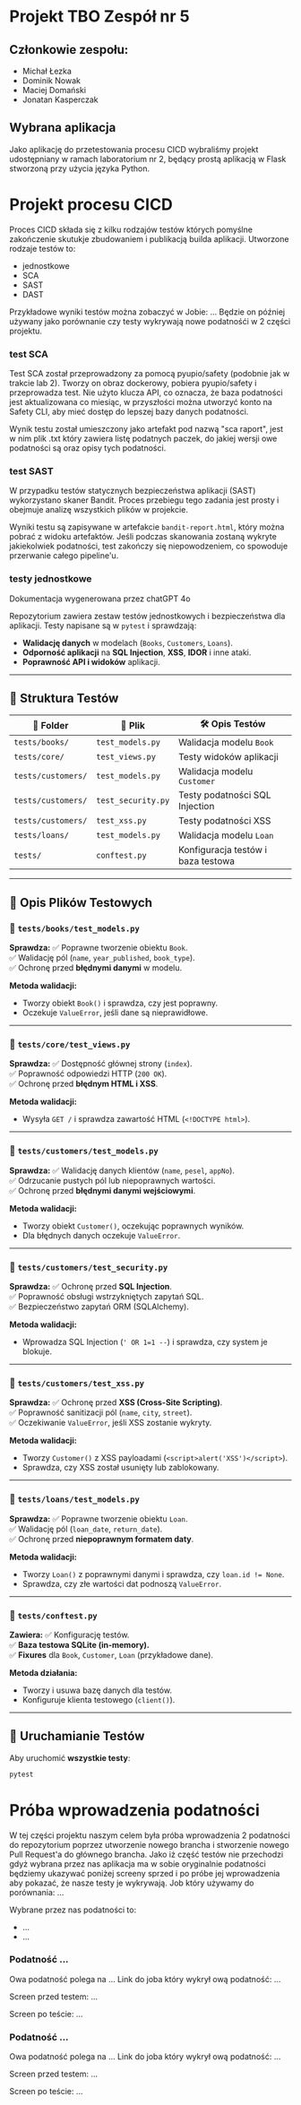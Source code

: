 # Projekt TBO Zespół nr 5

## Członkowie zespołu:
- Michał Łezka
- Dominik Nowak
- Maciej Domański
- Jonatan Kasperczak

## Wybrana aplikacja
Jako aplikację do przetestowania procesu CICD wybraliśmy projekt udostępniany w ramach laboratorium nr 2, będący prostą aplikacją w Flask stworzoną przy użycia języka Python.

# Projekt procesu CICD

Proces CICD składa się z kilku rodzajów testów których pomyślne zakończenie skutukje zbudowaniem i publikacją builda aplikacji.
Utworzone rodzaje testów to:
- jednostkowe
- SCA
- SAST
- DAST

Przykładowe wyniki testów można zobaczyć w Jobie: ...
Będzie on później używany jako porównanie czy testy wykrywają nowe podatnośći w 2 części projektu.


### test SCA

Test SCA został przeprowadzony za pomocą pyupio/safety (podobnie jak w trakcie lab 2).
Tworzy on obraz dockerowy, pobiera pyupio/safety i przeprowadza test.
Nie użyto klucza API, co oznacza, że baza podatności jest aktualizowana co miesiąc, w przyszłości można utworzyć konto na Safety CLI, aby mieć dostęp do lepszej bazy danych podatności.

Wynik testu został umieszczony jako artefakt pod nazwą "sca raport", jest w nim plik .txt który zawiera listę podatnych paczek, do jakiej wersji owe podatności są oraz opisy tych podatności.


### test SAST 

W przypadku testów statycznych bezpieczeństwa aplikacji (SAST) wykorzystano skaner Bandit. Proces przebiegu tego zadania jest prosty i obejmuje analizę wszystkich plików w projekcie. 

Wyniki testu są zapisywane w artefakcie `bandit-report.html`, który można pobrać z widoku artefaktów. Jeśli podczas skanowania zostaną wykryte jakiekolwiek podatności, test zakończy się niepowodzeniem, co spowoduje przerwanie całego pipeline'u.



### testy jednostkowe

Dokumentacja wygenerowana przez chatGPT 4o

Repozytorium zawiera zestaw testów jednostkowych i bezpieczeństwa dla aplikacji. Testy napisane są w `pytest` i sprawdzają:
- **Walidację danych** w modelach (`Books`, `Customers`, `Loans`).
- **Odporność aplikacji** na **SQL Injection**, **XSS**, **IDOR** i inne ataki.
- **Poprawność API i widoków** aplikacji.

---

## **🧪 Struktura Testów**
| 📁 **Folder** | 📝 **Plik** | 🛠 **Opis Testów** |
|--------------|------------|------------------|
| `tests/books/` | `test_models.py` | Walidacja modelu `Book` |
| `tests/core/` | `test_views.py` | Testy widoków aplikacji |
| `tests/customers/` | `test_models.py` | Walidacja modelu `Customer` |
| `tests/customers/` | `test_security.py` | Testy podatności SQL Injection |
| `tests/customers/` | `test_xss.py` | Testy podatności XSS |
| `tests/loans/` | `test_models.py` | Walidacja modelu `Loan` |
| `tests/` | `conftest.py` | Konfiguracja testów i baza testowa |

---

## **📂 Opis Plików Testowych**

### **📌 `tests/books/test_models.py`**
**Sprawdza:**
✅ Poprawne tworzenie obiektu `Book`.  
✅ Walidację pól (`name`, `year_published`, `book_type`).  
✅ Ochronę przed **błędnymi danymi** w modelu.  

**Metoda walidacji:**
- Tworzy obiekt `Book()` i sprawdza, czy jest poprawny.
- Oczekuje `ValueError`, jeśli dane są nieprawidłowe.

---

### **📌 `tests/core/test_views.py`**
**Sprawdza:**
✅ Dostępność głównej strony (`index`).  
✅ Poprawność odpowiedzi HTTP (`200 OK`).  
✅ Ochronę przed **błędnym HTML i XSS**.  

**Metoda walidacji:**
- Wysyła `GET /` i sprawdza zawartość HTML (`<!DOCTYPE html>`).

---

### **📌 `tests/customers/test_models.py`**
**Sprawdza:**
✅ Walidację danych klientów (`name`, `pesel`, `appNo`).  
✅ Odrzucanie pustych pól lub niepoprawnych wartości.  
✅ Ochronę przed **błędnymi danymi wejściowymi**.  

**Metoda walidacji:**
- Tworzy obiekt `Customer()`, oczekując poprawnych wyników.
- Dla błędnych danych oczekuje `ValueError`.

---

### **📌 `tests/customers/test_security.py`**
**Sprawdza:**
✅ Ochronę przed **SQL Injection**.  
✅ Poprawność obsługi wstrzykniętych zapytań SQL.  
✅ Bezpieczeństwo zapytań ORM (SQLAlchemy).  

**Metoda walidacji:**
- Wprowadza SQL Injection (`' OR 1=1 --`) i sprawdza, czy system je blokuje.

---

### **📌 `tests/customers/test_xss.py`**
**Sprawdza:**
✅ Ochronę przed **XSS (Cross-Site Scripting)**.  
✅ Poprawność sanitizacji pól (`name`, `city`, `street`).  
✅ Oczekiwanie `ValueError`, jeśli XSS zostanie wykryty.  

**Metoda walidacji:**
- Tworzy `Customer()` z XSS payloadami (`<script>alert('XSS')</script>`).
- Sprawdza, czy XSS został usunięty lub zablokowany.

---

### **📌 `tests/loans/test_models.py`**
**Sprawdza:**
✅ Poprawne tworzenie obiektu `Loan`.  
✅ Walidację pól (`loan_date`, `return_date`).  
✅ Ochronę przed **niepoprawnym formatem daty**.  

**Metoda walidacji:**
- Tworzy `Loan()` z poprawnymi danymi i sprawdza, czy `loan.id != None`.
- Sprawdza, czy złe wartości dat podnoszą `ValueError`.

---

### **📌 `tests/conftest.py`**
**Zawiera:**
✅ Konfigurację testów.  
✅ **Baza testowa SQLite (in-memory).**  
✅ **Fixures** dla `Book`, `Customer`, `Loan` (przykładowe dane).  

**Metoda działania:**
- Tworzy i usuwa bazę danych dla testów.
- Konfiguruje klienta testowego (`client()`).

---

## **🚀 Uruchamianie Testów**
Aby uruchomić **wszystkie testy**:
```bash
pytest
```

# Próba wprowadzenia podatności

W tej części projektu naszym celem była próba wprowadzenia 2 podatności do repozytorium poprzez utworzenie nowego brancha i stworzenie nowego Pull Request'a do głównego brancha.
Jako iż część testów nie przechodzi gdyż wybrana przez nas aplikacja ma w sobie oryginalnie podatności będziemy ukazywać poniżej screeny sprzed i po próbe jej wprowadzenia aby pokazać, że nasze testy je wykrywają.
Job który używamy do porównania: ...

Wybrane przez nas podatności to:
- ...
- ...

### Podatność ...

Owa podatność polega na ...
Link do joba który wykrył ową podatność: ...

Screen przed testem:
...

Screen po teście:
...

### Podatność ...

Owa podatność polega na ...
Link do joba który wykrył ową podatność: ...

Screen przed testem:
...

Screen po teście:
...